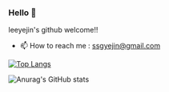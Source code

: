 ### Hello 👋


leeyejin's github welcome!!

- 📫 How to reach me : ssgyejin@gmail.com

[![Top Langs](https://github-readme-stats.vercel.app/api/top-langs/?username=leeyejin1231&layout=compact&langs_count=8)](https://github.com/anuraghazra/github-readme-stats)


![Anurag's GitHub stats](https://github-readme-stats.vercel.app/api?username=leeyejin1231&show_icons=true&theme=dracula)


